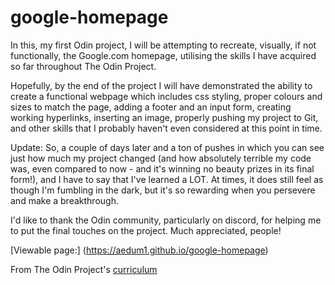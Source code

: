 # google-homepage
In this, my first Odin project, I will be attempting to recreate, visually, if not functionally, the Google.com homepage, utilising the skills I have acquired so far throughout The Odin Project.

Hopefully, by the end of the project I will have demonstrated the ability to create a functional webpage which includes css styling, proper colours and sizes to match the page, adding a footer and an input form, creating working hyperlinks, inserting an image, properly pushing my project to Git, and other skills that I probably haven't even considered at this point in time.

Update: So, a couple of days later and a ton of pushes in which you can see just how much my project changed (and how absolutely terrible my code was, even compared to now - and it's winning no beauty prizes in its final form!), and I have to say that I've learned a LOT. At times, it does still feel as though I'm fumbling in the dark, but it's so rewarding when you persevere and make a breakthrough. 

I'd like to thank the Odin community, particularly on discord, for helping me to put the final touches on the project. Much appreciated, people!

[Viewable page:] (https://aedum1.github.io/google-homepage)

From The Odin Project's [curriculum](http://www.theodinproject.com/courses/web-development-101/lessons/html-css)